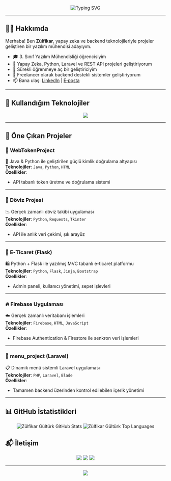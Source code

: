 <!-- PROFİL KAPAĞI -->
<p align="center">
  <img src="https://readme-typing-svg.herokuapp.com?font=Fira+Code&size=25&pause=1000&color=FF0000&center=true&vCenter=true&width=900&lines=Merhaba%2C+ben+Z%C3%BClfikar+G%C3%9CLT%C3%9CRK!;Yapay+Zeka+%26+Backend+Geliştiricisiyim;Laravel+%7C+Python+%7C+MySQL+%7C+AI+Projeleri" alt="Typing SVG" />
</p>

---

## 🙋‍♂️ Hakkımda

Merhaba! Ben **Zülfikar**, yapay zeka ve backend teknolojileriyle projeler geliştiren bir yazılım mühendisi adayıyım.

- 🎓 3. Sınıf Yazılım Mühendisliği öğrencisiyim  
- 🔭 Yapay Zeka, Python, Laravel ve REST API projeleri geliştiriyorum  
- 🧠 Sürekli öğrenmeye aç bir geliştiriciyim  
- 💼 Freelancer olarak backend destekli sistemler geliştiriyorum  
- 📫 Bana ulaş: [LinkedIn](https://www.linkedin.com/in/h%C3%BCseyin-g%C3%BClme/) | [E‑posta](mailto:huseyin.glm.22@gmail.com)

---

## 🚀 Kullandığım Teknolojiler

<p align="center">
  <img src="https://skillicons.dev/icons?i=php,laravel,python,mysql,js,html,css,git,github,docker,linux,vscode&perline=6" />
</p>

---

## 🌟 Öne Çıkan Projeler

### 🔐 WebTokenProject
🧾 Java & Python ile geliştirilen güçlü kimlik doğrulama altyapısı  
**Teknolojiler**: `Java`, `Python`, `HTML`  
**Özellikler**:
- API tabanlı token üretme ve doğrulama sistemi

---

### 💱 Döviz Projesi
📉 Gerçek zamanlı döviz takibi uygulaması  
**Teknolojiler**: `Python`, `Requests`, `Tkinter`  
**Özellikler**:
- API ile anlık veri çekimi, şık arayüz

---

### 🛒 E‑Ticaret (Flask)
🛍️ Python + Flask ile yazılmış MVC tabanlı e-ticaret platformu  
**Teknolojiler**: `Python`, `Flask`, `Jinja`, `Bootstrap`  
**Özellikler**:
- Admin paneli, kullanıcı yönetimi, sepet işlevleri

---

### 🔥 Firebase Uygulaması
☁️ Gerçek zamanlı veritabanı işlemleri  
**Teknolojiler**: `Firebase`, `HTML`, `JavaScript`  
**Özellikler**:
- Firebase Authentication & Firestore ile senkron veri işlemleri

---

### 📂 menu_project (Laravel)
📋 Dinamik menü sistemli Laravel uygulaması  
**Teknolojiler**: `PHP`, `Laravel`, `Blade`  
**Özellikler**:
- Tamamen backend üzerinden kontrol edilebilen içerik yönetimi

---

## 📊 GitHub İstatistikleri

<p align="center">
  <img src="https://github-readme-stats.vercel.app/api?username=zulfikargultrk&show_icons=true&theme=radical&hide_border=true" alt="Zülfikar Gültürk GitHub Stats" />
  <img src="https://github-readme-stats.vercel.app/api/top-langs/?username=zulfikargultrk&layout=compact&theme=radical&hide_border=true" alt="Zülfikar Gültürk Top Languages" />
</p>


## 📬 İletişim

<p align="center">
  <a href="mailto:huseyin.glm.22@gmail.com"><img src="https://img.shields.io/badge/Mail-EA4335?style=for-the-badge&logo=gmail&logoColor=white"/></a>
  <a href="https://www.linkedin.com/in/h%C3%BCseyin-g%C3%BClme/"><img src="https://img.shields.io/badge/LinkedIn-0077B5?style=for-the-badge&logo=linkedin&logoColor=white"/></a>
  <a href="https://github.com/huseyingulme"><img src="https://img.shields.io/badge/GitHub-100000?style=for-the-badge&logo=github&logoColor=white"/></a>
</p>

---

<p align="center">
  <img src="https://capsule-render.vercel.app/api?type=waving&color=gradient&height=150&section=footer"/>
</p>
